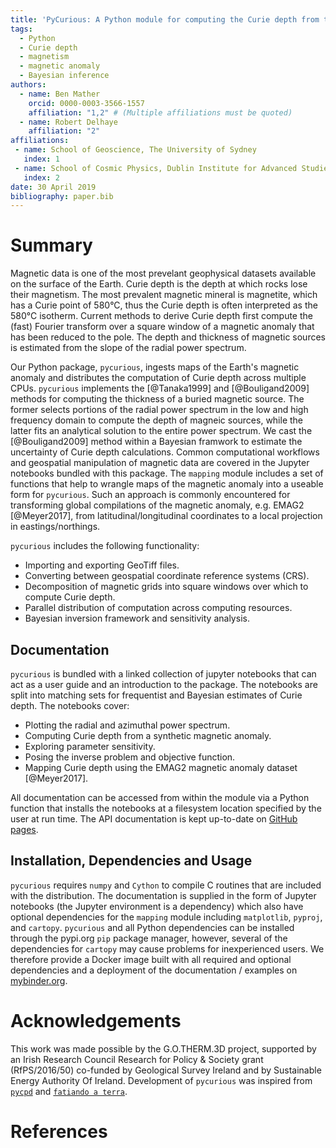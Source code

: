 ```yaml
---
title: 'PyCurious: A Python module for computing the Curie depth from the magnetic anomaly.'
tags:
  - Python
  - Curie depth
  - magnetism
  - magnetic anomaly
  - Bayesian inference
authors:
  - name: Ben Mather
    orcid: 0000-0003-3566-1557
    affiliation: "1,2" # (Multiple affiliations must be quoted)
  - name: Robert Delhaye
    affiliation: "2"
affiliations:
 - name: School of Geoscience, The University of Sydney
   index: 1
 - name: School of Cosmic Physics, Dublin Institute for Advanced Studies
   index: 2
date: 30 April 2019
bibliography: paper.bib
---
```


# Summary

Magnetic data is one of the most prevelant geophysical datasets available on the surface of the Earth. Curie depth is the depth at which rocks lose their magnetism. The most prevalent magnetic mineral is magnetite, which has a Curie point of 580°C, thus the Curie depth is often interpreted as the 580°C isotherm. Current methods to derive Curie depth first compute the (fast) Fourier transform over a square window of a magnetic anomaly that has been reduced to the pole. The depth and thickness of magnetic sources is estimated from the slope of the radial power spectrum.

Our Python package, `pycurious`, ingests maps of the Earth's magnetic anomaly and distributes the computation of Curie depth across multiple CPUs. `pycurious` implements the [@Tanaka1999] and [@Bouligand2009] methods for computing the thickness of a buried magnetic source. The former selects portions of the radial power spectrum in the low and high frequency domain to compute the depth of magneic sources, while the latter fits an analytical solution to the entire power spectrum. We cast the [@Bouligand2009] method within a Bayesian framwork to estimate the uncertainty of Curie depth calculations. Common computational workflows and geospatial manipulation of magnetic data are covered in the Jupyter notebooks bundled with this package. The `mapping` module includes a set of functions that help to wrangle maps of the magnetic anomaly into a useable form for `pycurious`. Such an approach is commonly encountered for transforming global compilations of the magnetic anomaly, e.g. EMAG2 [@Meyer2017], from latitudinal/longitudinal coordinates to a local projection in eastings/northings.

<!-- `pycurious` is an object-oriented Python package that accepts grids of the Earth's magnetic anomaly and computes the Curie depth across a specified window size. The computation is distributed across all available processors to improve efficiency over large study areas.  -->

`pycurious` includes the following functionality:

- Importing and exporting GeoTiff files.
- Converting between geospatial coordinate reference systems (CRS).
- Decomposition of magnetic grids into square windows over which to compute Curie depth.
- Parallel distribution of computation across computing resources.
- Bayesian inversion framework and sensitivity analysis.


## Documentation

`pycurious` is bundled with a linked collection of jupyter notebooks that can act as a user guide and an introduction to the package. The notebooks are split into matching sets for frequentist and Bayesian estimates of Curie depth. The notebooks cover:

- Plotting the radial and azimuthal power spectrum.
- Computing Curie depth from a synthetic magnetic anomaly.
- Exploring parameter sensitivity.
- Posing the inverse problem and objective function.
- Mapping Curie depth using the EMAG2 magnetic anomaly dataset [@Meyer2017].

All documentation can be accessed from within the module via a Python function that installs the notebooks at a filesystem location specified by the user at run time. The API documentation is kept up-to-date on [GitHub pages](https://brmather.github.io/pycurious/).


## Installation, Dependencies and Usage

`pycurious` requires `numpy` and `Cython` to compile C routines that are included with the distribution. The documentation is supplied in the form of Jupyter notebooks (the Jupyter environment is a dependency) which also have optional dependencies for the `mapping` module including `matplotlib`, `pyproj`, and `cartopy`. `pycurious` and all Python dependencies can be installed through the pypi.org `pip` package manager, however, several of the dependencies for `cartopy` may cause problems for inexperienced users. We therefore provide a Docker image built with all required and optional dependencies and a deployment of the documentation / examples on [mybinder.org](https://mybinder.org/v2/gh/brmather/pycurious/binder?filepath=Notebooks%2F0-StartHere.ipynb).


# Acknowledgements

This work was made possible by the G.O.THERM.3D project, supported by an Irish Research Council Research for Policy & Society grant (RfPS/2016/50) co-funded by Geological Survey Ireland and by Sustainable Energy Authority Of Ireland. Development of `pycurious` was inspired from [`pycpd`](https://github.com/groupeLIAMG/pycpd) and [`fatiando a terra`](https://github.com/fatiando/fatiando).


# References
